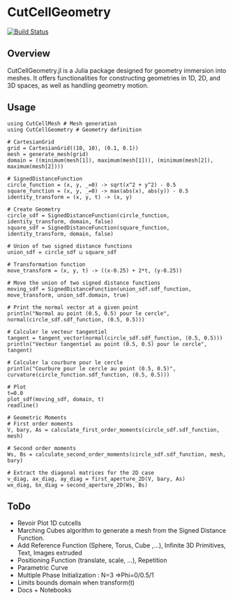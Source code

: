 # CutCellGeometry

[![Build Status](https://github.com/fastaxx/CutCellGeometry.jl/actions/workflows/CI.yml/badge.svg?branch=main)](https://github.com/fastaxx/CutCellGeometry.jl/actions/workflows/CI.yml?query=branch%3Amain)

## Overview
CutCellGeometry.jl is a Julia package designed for geometry immersion into meshes. It offers functionalities for constructing geometries in 1D, 2D, and 3D spaces, as well as handling geometry motion.

## Usage
```
using CutCellMesh # Mesh generation
using CutCellGeometry # Geometry definition

# CartesianGrid 
grid = CartesianGrid((10, 10), (0.1, 0.1))
mesh = generate_mesh(grid)
domain = ((minimum(mesh[1]), maximum(mesh[1])), (minimum(mesh[2]), maximum(mesh[2])))

# SignedDistanceFunction
circle_function = (x, y, _=0) -> sqrt(x^2 + y^2) - 0.5
square_function = (x, y, _=0) -> max(abs(x), abs(y)) - 0.5
identity_transform = (x, y, t) -> (x, y)

# Create Geometry
circle_sdf = SignedDistanceFunction(circle_function, identity_transform, domain, false)
square_sdf = SignedDistanceFunction(square_function, identity_transform, domain, false)

# Union of two signed distance functions
union_sdf = circle_sdf ⊔ square_sdf

# Transformation function
move_transform = (x, y, t) -> ((x-0.25) + 2*t, (y-0.25))

# Move the union of two signed distance functions
moving_sdf = SignedDistanceFunction(union_sdf.sdf_function, move_transform, union_sdf.domain, true)

# Print the normal vector at a given point
println("Normal au point (0.5, 0.5) pour le cercle", normal(circle_sdf.sdf_function, (0.5, 0.5)))

# Calculer le vecteur tangentiel
tangent = tangent_vector(normal(circle_sdf.sdf_function, (0.5, 0.5)))
println("Vecteur tangentiel au point (0.5, 0.5) pour le cercle", tangent)

# Calculer la courbure pour le cercle
println("Courbure pour le cercle au point (0.5, 0.5)", curvature(circle_function.sdf_function, (0.5, 0.5)))

# Plot
t=0.0
plot_sdf(moving_sdf, domain, t)
readline()

# Geometric Moments
# First order moments
V, bary, As = calculate_first_order_moments(circle_sdf.sdf_function, mesh)

# Second order moments
Ws, Bs = calculate_second_order_moments(circle_sdf.sdf_function, mesh, bary)

# Extract the diagonal matrices for the 2D case
v_diag, ax_diag, ay_diag = first_aperture_2D(V, bary, As)
wx_diag, bx_diag = second_aperture_2D(Ws, Bs)

```

## ToDo
- Revoir Plot 1D cutcells
- Marching Cubes algorithm to generate a mesh from the Signed Distance Function.
- Add Reference Function (Sphere, Torus, Cube ,...), Infinite 3D Primitives, Text, Images extruded
- Positioning Function (translate, scale, ...), Repetition
- Parametric Curve
- Multiple Phase Initialization : N=3 =>Phi=0/0.5/1
- Limits bounds domain when transform(t)
- Docs + Notebooks